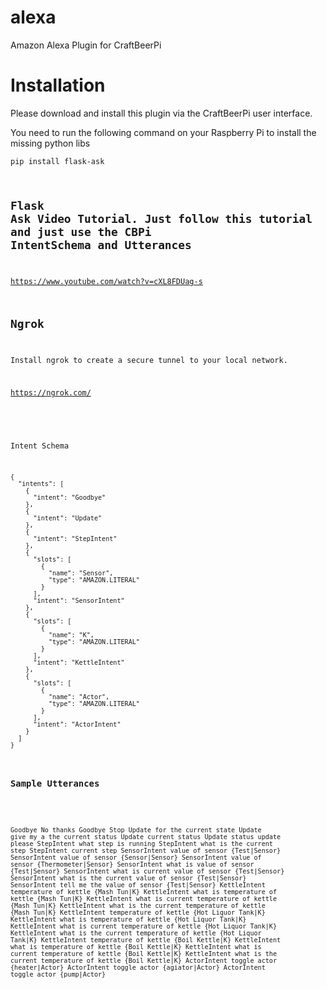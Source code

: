 # alexa
Amazon Alexa Plugin for CraftBeerPi

# Installation

Please download and install this plugin via the CraftBeerPi user interface.

You need to run the following command on your Raspberry Pi to install the missing python libs

<code>pip install flask-ask</cod>

## Flask Ask Video Tutorial. Just follow this tutorial and just use the CBPi IntentSchema and Utterances
https://www.youtube.com/watch?v=cXL8FDUag-s

## Ngrok

Install ngrok to create a secure tunnel to your local network.

https://ngrok.com/

###
Intent Schema

<code>
{
  "intents": [
    {
      "intent": "Goodbye"
    },
    {
      "intent": "Update"
    },
    {
      "intent": "StepIntent"
    },
    {
      "slots": [
        {
          "name": "Sensor",
          "type": "AMAZON.LITERAL"
        }
      ],
      "intent": "SensorIntent"
    },
    {
      "slots": [
        {
          "name": "K",
          "type": "AMAZON.LITERAL"
        }
      ],
      "intent": "KettleIntent"
    },
    {
      "slots": [
        {
          "name": "Actor",
          "type": "AMAZON.LITERAL"
        }
      ],
      "intent": "ActorIntent"
    }
  ]
}
</code>

### Sample Utterances

<code>


Goodbye No thanks
Goodbye Stop
Update for the current state
Update give my a the current status
Update current status
Update status update please
StepIntent what step is running
StepIntent what is the current step
StepIntent current step
SensorIntent  value of sensor {Test|Sensor}
SensorIntent  value of sensor {Sensor|Sensor}
SensorIntent  value of sensor {Thermometer|Sensor}
SensorIntent  what is value of sensor {Test|Sensor}
SensorIntent  what is current value of sensor {Test|Sensor}
SensorIntent  what is the current value of sensor {Test|Sensor}
SensorIntent tell me the value of sensor {Test|Sensor}
KettleIntent  temperature of kettle {Mash Tun|K}
KettleIntent  what is temperature of kettle {Mash Tun|K}
KettleIntent  what is current temperature of kettle {Mash Tun|K}
KettleIntent  what is the current temperature of kettle {Mash Tun|K}
KettleIntent  temperature of kettle {Hot Liquor Tank|K}
KettleIntent  what is temperature of kettle {Hot Liquor Tank|K}
KettleIntent  what is current temperature of kettle {Hot Liquor Tank|K}
KettleIntent  what is the current temperature of kettle {Hot Liquor Tank|K}
KettleIntent  temperature of kettle {Boil Kettle|K}
KettleIntent  what is temperature of kettle {Boil Kettle|K}
KettleIntent  what is current temperature of kettle {Boil Kettle|K}
KettleIntent  what is the current temperature of kettle {Boil Kettle|K}
ActorIntent  toggle actor {heater|Actor}
ActorIntent  toggle actor {agiator|Actor}
ActorIntent  toggle actor {pump|Actor}
</code>
